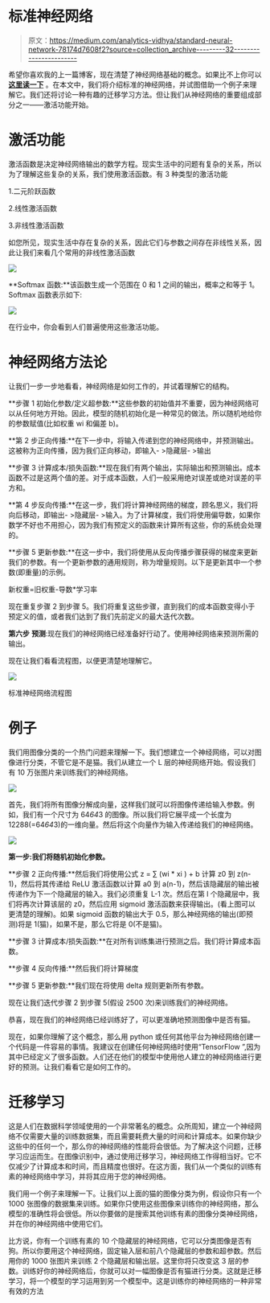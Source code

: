 # 标准神经网络

> 原文：<https://medium.com/analytics-vidhya/standard-neural-network-78174d7608f2?source=collection_archive---------32----------------------->

希望你喜欢我的上一篇博客，现在清楚了神经网络基础的概念。如果比不上你可以 [**这里读一下**](/analytics-vidhya/basic-of-neural-network-956b8f190f3a) 。在本文中，我们将介绍标准的神经网络，并试图借助一个例子来理解它。我们还将讨论一种有趣的迁移学习方法。但让我们从神经网络的重要组成部分之一——激活功能开始。

# **激活功能**

激活函数是决定神经网络输出的数学方程。现实生活中的问题有复杂的关系，所以为了理解这些复杂的关系，我们使用激活函数。有 3 种类型的激活功能

1.二元阶跃函数

2.线性激活函数

3.非线性激活函数

如您所见，现实生活中存在复杂的关系，因此它们与参数之间存在非线性关系，因此让我们来看几个常用的非线性激活函数

![](img/00b282c3dd165fc7bf83bf3436d69c41.png)

**Softmax 函数:**该函数生成一个范围在 0 和 1 之间的输出，概率之和等于 1。Softmax 函数表示如下:

![](img/fb29f7efcb56f0448234bf80d2e3ea87.png)

在行业中，你会看到人们普遍使用这些激活功能。

# **神经网络方法论**

让我们一步一步地看看，神经网络是如何工作的，并试着理解它的结构。

**步骤 1 初始化参数/定义超参数:**这些参数的初始值并不重要，因为神经网络可以从任何地方开始。因此，模型的随机初始化是一种常见的做法。所以随机地给你的参数赋值(比如权重 wi 和偏差 b)。

**第 2 步正向传播:**在下一步中，将输入传递到您的神经网络中，并预测输出。这被称为正向传播，因为我们正向移动，即输入- >隐藏层- >输出

**步骤 3 计算成本/损失函数:**现在我们有两个输出，实际输出和预测输出。成本函数不过是这两个值的差。对于成本函数，人们一般采用绝对误差或绝对误差的平方和。

**第 4 步反向传播:**在这一步，我们将计算神经网络的梯度，顾名思义，我们将向后移动，即输出- >隐藏层- >输入。为了计算梯度，我们将使用偏导数，如果你数学不好也不用担心，因为我们有预定义的函数来计算所有这些，你的系统会处理的。

**步骤 5 更新参数:**在这一步中，我们将使用从反向传播步骤获得的梯度来更新我们的参数。有一个更新参数的通用规则，称为增量规则。以下是更新其中一个参数(即重量)的示例。

新权重=旧权重-导数*学习率

现在重复步骤 2 到步骤 5。我们将重复这些步骤，直到我们的成本函数变得小于预定义的值，或者我们达到了我们先前定义的最大迭代次数。

**第六步** **预测**:现在我们的神经网络已经准备好行动了。使用神经网络来预测所需的输出。

现在让我们看看流程图，以便更清楚地理解它。

![](img/079577a6d2a466558765221d039c5518.png)

标准神经网络流程图

# **例子**

我们用图像分类的一个热门问题来理解一下。我们想建立一个神经网络，可以对图像进行分类，不管它是不是猫。我们从建立一个 L 层的神经网络开始。假设我们有 10 万张图片来训练我们的神经网络。

![](img/3157a031566637a9d0203f437f5799f4.png)

首先，我们将所有图像分解成向量，这样我们就可以将图像传递给输入参数。例如，我们有一个尺寸为 64*64*3 的图像。所以我们将它展平成一个长度为 12288(=64*64*3)的一维向量。然后将这个向量作为输入传递给我们的神经网络。

![](img/6e710e4724c29930f389248e47fd265d.png)

**第一步:**我们将随机**初始化参数。**

**步骤 2 正向传播:**然后我们将使用公式 z = ∑ (wi * xi ) + b 计算 z0 到 z(n-1)，然后将其传递给 ReLU 激活函数以计算 a0 到 a(n-1)，然后该隐藏层的输出被传递作为下一个隐藏层的输入。我们必须重复 L-1 次。然后在第 l 个隐藏层中，我们将再次计算该层的 z0，然后应用 sigmoid 激活函数来获得输出。(看上图可以更清楚的理解)。如果 sigmoid 函数的输出大于 0.5，那么神经网络的输出(即预测)将是 1(猫)，如果不是，那么它将是 0(不是猫)。

**步骤 3 计算成本/损失函数:**在对所有训练集进行预测之后。我们将计算成本函数。

**步骤 4 反向传播:**然后我们将计算梯度

**步骤 5 更新参数:**我们现在将使用 delta 规则更新所有参数。

现在让我们迭代步骤 2 到步骤 5(假设 2500 次)来训练我们的神经网络。

恭喜，现在我们的神经网络已经训练好了，可以更准确地预测图像中是否有猫。

现在，如果你理解了这个概念，那么用 python 或任何其他平台为神经网络创建一个代码是一件容易的事情。我建议在创建任何神经网络时使用“TensorFlow ”,因为其中已经定义了很多函数。人们还在他们的模型中使用他人建立的神经网络进行更好的预测。让我们看看它是如何工作的。

# **迁移学习**

这是人们在数据科学领域使用的一个非常著名的概念。众所周知，建立一个神经网络不仅需要大量的训练数据集，而且需要耗费大量的时间和计算成本。如果你缺少这些中的任何一个，那么你的神经网络的性能将会很低。为了解决这个问题，迁移学习应运而生。在图像识别中，通过使用迁移学习，神经网络工作得相当好。它不仅减少了计算成本和时间，而且精度也很好。在这方面，我们从一个类似的训练有素的神经网络中学习，并将其应用于您的神经网络。

我们用一个例子来理解一下。让我们以上面的猫的图像分类为例，假设你只有一个 1000 张图像的数据集来训练。如果你只使用这些图像来训练你的神经网络，那么模型的准确性将会很低。所以你要做的是搜索其他训练有素的图像分类神经网络，并在你的神经网络中使用它们。

比方说，你有一个训练有素的 10 个隐藏层的神经网络，它可以分类图像是否有狗。所以你要用这个神经网络，固定输入层和前八个隐藏层的参数和超参数。然后用你的 1000 张图片来训练 2 个隐藏层和输出层。这里你将只改变这 3 层的参数。训练好你的神经网络后，你就可以对一幅图像是否有猫进行分类。这就是迁移学习，将一个模型的学习运用到另一个模型中。这是训练你的神经网络的一种非常有效的方法